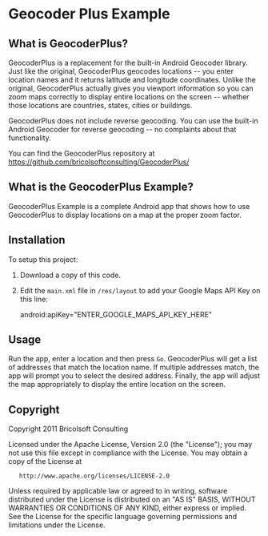 Geocoder Plus Example
=====================

What is GeocoderPlus?
---------------------
GeocoderPlus is a replacement for the built-in Android Geocoder library. Just like the original, GeocoderPlus geocodes locations -- you enter location names and it returns latitude and longitude coordinates. Unlike the original, GeocoderPlus actually gives you viewport information so you can zoom maps correctly to display entire locations on the screen -- whether those locations are countries, states, cities or buildings.

GeocoderPlus does not include reverse geocoding. You can use the built-in Android Geocoder for reverse geocoding -- no complaints about that functionality.

You can find the GeocoderPlus repository at https://github.com/bricolsoftconsulting/GeocoderPlus/

What is the GeocoderPlus Example?
---------------------------------
GeocoderPlus Example is a complete Android app that shows how to use GeocoderPlus to display locations on a map at the proper zoom factor.

Installation
------------
To setup this project:

1. Download a copy of this code.
1. Edit the `main.xml` file in `/res/layout` to add your Google Maps API Key on this line:

    android:apiKey="ENTER_GOOGLE_MAPS_API_KEY_HERE"

Usage
-----
Run the app, enter a location and then press `Go`. GeocoderPlus will get a list of addresses that match the location name. If multiple addresses match, the app will prompt you to select the desired address. Finally, the app will adjust the map appropriately to display the entire location on the screen.

Copyright
---------
Copyright 2011 Bricolsoft Consulting

Licensed under the Apache License, Version 2.0 (the "License"); you may not use this file except in compliance with the License. You may obtain a copy of the License at

       http://www.apache.org/licenses/LICENSE-2.0

Unless required by applicable law or agreed to in writing, software distributed under the License is distributed on an "AS IS" BASIS, WITHOUT WARRANTIES OR CONDITIONS OF ANY KIND, either express or implied. See the License for the specific language governing permissions and limitations under the License.